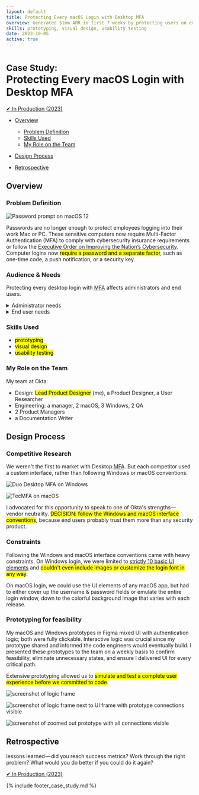 ```yaml
---
layout: default
title: Protecting Every macOS Login with Desktop MFA 
overview: Generated $1mm ARR in first 7 weeks by protecting users on every login to their Mac or PC
skills: prototyping, visual design, usability testing
date: 2023-10-05
active: true
---
```


# <small>Case Study:</small> <br />Protecting Every macOS Login with Desktop MFA

<a href="#" type="button" class="btn btn-success" target="_blank">&#10004; In Production (2023)</a>



* [Overview](#1)
  * [Problem Definition](#1.1)
  * [Skills Used](#1.2)
  * [My Role on the Team](#1.3)

* [Design Process](#2)


* [Retrospective](#3)



## Overview



### Problem Definition

<img
  src="{{ site.url }}/assets/mfa/macOS-pw-login.png"
  alt="Password prompt on macOS 12"
  class="screenshot screenshot-landscape"
/>

Passwords are no longer enough to protect employees logging into their work Mac or PC. These sensitive computers now require Multi-Factor Authentication (MFA) to comply with cybersecurity insurance requirements or follow the [Executive Order on Improving the Nation’s Cybersecurity](https://www.whitehouse.gov/briefing-room/presidential-actions/2021/05/12/executive-order-on-improving-the-nations-cybersecurity/). Computer logins now <mark>require a password and a separate factor</mark>, such as one-time code, a push notification, or a security key.



### Audience & Needs

Protecting every desktop login with <abbr title="Multi-Factor Authentication">MFA</abbr> affects administrators and end users. 

<details>
    <summary>Administrator needs</summary>

    <ul>
        <li>deploy software that changes the login experience for every computer in their organization</li>
        <li>configure which end users are affected</li>
        <li>minimize end users being locked out of their work computers</li>
    </ul>

</details>

<details>
    <summary>End user needs</summary>

    <ul>
        <li>understand their computer login will change</li>
        <li>get enrolled in any new security measures for <abbr title="Multi-Factor Authentication">MFA</abbr></li>
        <li>use <abbr title="Multi-Factor Authentication">MFA</abbr> on every computer login</li>
        <li>still be able to login when their computer is offline</li>
    </ul>
</details>



### Skills Used

* <mark>prototyping</mark>
* <mark>visual design</mark>
* <mark>usability testing</mark>



### My Role on the Team

My team at Okta:

- Design: <mark>Lead Product Designer</mark> (me), a Product Designer, a User Researcher
- Engineering: a manager, 2 macOS, 3 Windows, 2 QA
- 2 Product Managers
- a Documentation Writer



## Design Process



### Competitive Research

We weren't the first to market with Desktop <abbr title="Multi-Factor Authentication">MFA</abbr>. But each competitor used a custom interface, rather than following Windows or macOS conventions. 

<img
  src="{{ site.url }}/assets/mfa/duo-win.png"
  alt="Duo Desktop MFA on Windows"
  class="screenshot screenshot-landscape"
/>

<img
  src="{{ site.url }}/assets/mfa/tecmfa-mac.png"
  alt="TecMFA on macOS"
  class="screenshot screenshot-landscape"
/>

I advocated for this opportunity to speak to one of Okta's strengths&mdash;vendor neutrality. <mark><span class="decision">DECISION</span>: follow the Windows and macOS interface conventions</mark>, because end users probably trust them more than any security product.



### Constraints

Following the Windows and macOS interface conventions came with heavy constraints. On Windows login, we were limited to [strictly 10 basic UI elements](https://learn.microsoft.com/en-us/windows/win32/api/credentialprovider/ne-credentialprovider-credential_provider_field_type) and <mark>couldn't even include images or customize the login font in any way</mark>.

On macOS login, we could use the UI elements of any macOS app, but had to either cover up the username &amp; password fields or emulate the entire login window, down to the colorful background image that varies with each release.



### Prototyping for feasibility

My macOS and Windows prototypes in Figma mixed UI with authentication logic; both were fully clickable. Interactive logic was crucial since my prototype shared and informed the code engineers would eventually build. I presented these prototypes to the team on a weekly basis to confirm feasibility, eliminate unnecessary states, and ensure I delivered UI for every critical path.

Extensive prototyping allowed us to <mark>simulate and test a complete user experience before we committed to code</mark>.

<img
  src="{{ site.url }}/assets/mfa/macOS-logic-frame.png"
  alt="screenshot of logic frame"
  class="screenshot screenshot-landscape zoomable"
/>

<img
  src="{{ site.url }}/assets/mfa/macOS-logic-with-UI.jpg"
  alt="screenshot of logic frame next to UI frame with prototype connections visible"
  class="screenshot screenshot-landscape zoomable"
/>

<img
  src="{{ site.url }}/assets/mfa/macOS-prototype.jpg"
  alt="screenshot of zoomed out prototype with all connections visible"
  class="screenshot screenshot-landscape zoomable"
/>



## Retrospective

lessons learned — did you reach success metrics? Work through the right problem? What would you do better if you could do it again?



<a href="#" type="button" class="btn btn-success" target="_blank">&#10004; In Production (2023)</a>

{% include footer_case_study.md %}
